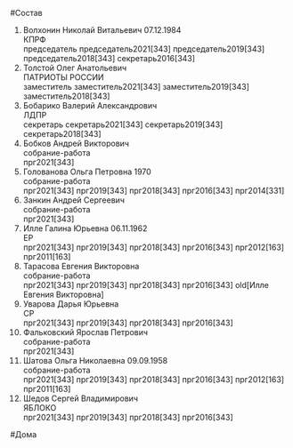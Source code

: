 #Состав  
1. Волхонин Николай Витальевич 07.12.1984  
    КПРФ  
    председатель председатель2021[343] председатель2019[343] председатель2018[343] секретарь2016[343]  
2. Толстой Олег Анатольевич  
    ПАТРИОТЫ РОССИИ  
    заместитель заместитель2021[343] заместитель2019[343] заместитель2018[343]  
3. Бобарико Валерий Александрович  
    ЛДПР  
    секретарь секретарь2021[343] секретарь2019[343] секретарь2018[343]  
4. Бобков Андрей Викторович  
    собрание-работа  
    прг2021[343]  
5. Голованова Ольга Петровна 1970  
    собрание-работа  
    прг2021[343] прг2019[343] прг2018[343] прг2016[343] прг2014[331]  
6. Занкин Андрей Сергеевич  
    собрание-работа  
    прг2021[343]  
7. Илле Галина Юрьевна 06.11.1962  
    ЕР  
    прг2021[343] прг2019[343] прг2018[343] прг2016[343] прг2012[163] прг2011[163]  
8. Тарасова Евгения Викторовна  
    собрание-работа  
    прг2021[343] прг2019[343] прг2018[343] прг2016[343] old[Илле Евгения Викторовна]  
9. Уварова Дарья Юрьевна  
    СР  
    прг2021[343] прг2019[343] прг2018[343] прг2016[343]  
10. Фальковский Ярослав Петрович  
    собрание-работа  
    прг2021[343]  
11. Шатова Ольга Николаевна 09.09.1958  
    собрание-работа  
    прг2021[343] прг2019[343] прг2018[343] прг2016[343] прг2012[163] прг2011[163]  
12. Шедов Сергей Владимирович  
    ЯБЛОКО  
    прг2021[343] прг2019[343] прг2018[343] прг2016[343]  
  
#Дома  
